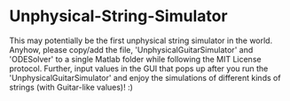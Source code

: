 # Unphysical-String-Simulator
This may potentially be the first unphysical string simulator in the world. Anyhow, please copy/add the file, 'UnphysicalGuitarSimulator' and 'ODESolver' to a single Matlab folder while following the MIT License protocol. Further, input values in the GUI that pops up after you run the 'UnphysicalGuitarSimulator' and enjoy the simulations of different kinds of strings (with Guitar-like values)! :)
